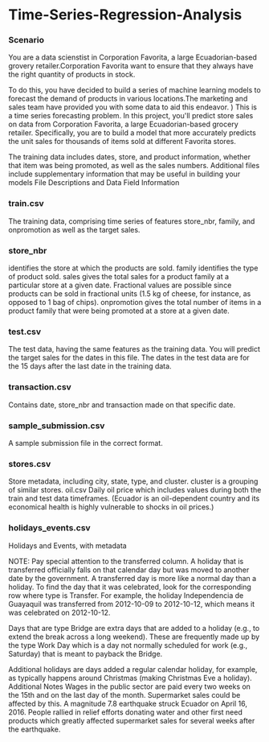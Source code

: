 # Time-Series-Regression-Analysis

### Scenario

You are a data scienstist in Corporation Favorita, a large Ecuadorian-based grovery retailer.Corporation Favorita want to ensure that they always have the right quantity of products in stock.

To do this, you have decided to build a series of machine learning models to forecast the demand of products in various locations.The marketing and sales team have provided you with some data to aid this endeavor.
)
This is a time series forecasting problem. In this project, you'll predict store sales on data from Corporation Favorita, a large Ecuadorian-based grocery retailer.
Specifically, you are to build a model that more accurately predicts the unit sales for thousands of items sold at different Favorita stores.

The training data includes dates, store, and product information, whether that item was being promoted, as well as the sales numbers. Additional files include supplementary information that may be useful in building your models
File Descriptions and Data Field Information

### train.csv
The training data, comprising time series of features store_nbr, family, and onpromotion as well as the target sales.

### store_nbr
 identifies the store at which the products are sold.
family identifies the type of product sold.
sales gives the total sales for a product family at a particular store at a given date. Fractional values are possible since products can be sold in fractional units (1.5 kg of cheese, for instance, as opposed to 1 bag of chips).
onpromotion gives the total number of items in a product family that were being promoted at a store at a given date.

### test.csv
The test data, having the same features as the training data. You will predict the target sales for the dates in this file.
The dates in the test data are for the 15 days after the last date in the training data.

### transaction.csv
Contains date, store_nbr and transaction made on that specific date.

### sample_submission.csv
A sample submission file in the correct format.

### stores.csv
Store metadata, including city, state, type, and cluster.
cluster is a grouping of similar stores.
oil.csv
Daily oil price which includes values during both the train and test data timeframes. (Ecuador is an oil-dependent country and its economical health is highly vulnerable to shocks in oil prices.)

### holidays_events.csv
Holidays and Events, with metadata

NOTE: Pay special attention to the transferred column. A holiday that is transferred officially falls on that calendar day but was moved to another date by the government. A transferred day is more like a normal day than a holiday. To find the day that it was celebrated, look for the corresponding row where type is Transfer.
For example, the holiday Independencia de Guayaquil was transferred from 2012-10-09 to 2012-10-12, which means it was celebrated on 2012-10-12.

 Days that are type Bridge are extra days that are added to a holiday (e.g., to extend the break across a long weekend). These are frequently made up by the type Work Day which is a day not normally scheduled for work (e.g., Saturday) that is meant to payback the Bridge.
 
Additional holidays are days added a regular calendar holiday, for example, as typically happens around Christmas (making Christmas Eve a holiday).
Additional Notes
Wages in the public sector are paid every two weeks on the 15th and on the last day of the month. Supermarket sales could be affected by this.
A magnitude 7.8 earthquake struck Ecuador on April 16, 2016. People rallied in relief efforts donating water and other first need products which greatly affected supermarket sales for several weeks after the earthquake.


